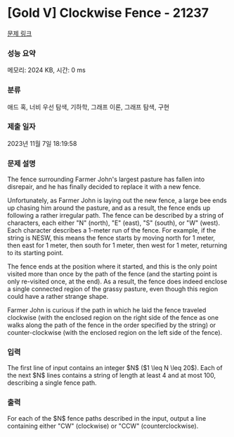 # [Gold V] Clockwise Fence - 21237 

[문제 링크](https://www.acmicpc.net/problem/21237) 

### 성능 요약

메모리: 2024 KB, 시간: 0 ms

### 분류

애드 혹, 너비 우선 탐색, 기하학, 그래프 이론, 그래프 탐색, 구현

### 제출 일자

2023년 11월 7일 18:19:58

### 문제 설명

<p>The fence surrounding Farmer John's largest pasture has fallen into disrepair, and he has finally decided to replace it with a new fence.</p>

<p>Unfortunately, as Farmer John is laying out the new fence, a large bee ends up chasing him around the pasture, and as a result, the fence ends up following a rather irregular path. The fence can be described by a string of characters, each either "N" (north), "E" (east), "S" (south), or "W" (west). Each character describes a 1-meter run of the fence. For example, if the string is NESW, this means the fence starts by moving north for 1 meter, then east for 1 meter, then south for 1 meter, then west for 1 meter, returning to its starting point.</p>

<p>The fence ends at the position where it started, and this is the only point visited more than once by the path of the fence (and the starting point is only re-visited once, at the end). As a result, the fence does indeed enclose a single connected region of the grassy pasture, even though this region could have a rather strange shape.</p>

<p>Farmer John is curious if the path in which he laid the fence traveled clockwise (with the enclosed region on the right side of the fence as one walks along the path of the fence in the order specified by the string) or counter-clockwise (with the enclosed region on the left side of the fence).</p>

### 입력 

 <p>The first line of input contains an integer $N$ ($1 \leq N \leq 20$). Each of the next $N$ lines contains a string of length at least 4 and at most 100, describing a single fence path.</p>

### 출력 

 <p>For each of the $N$ fence paths described in the input, output a line containing either "CW" (clockwise) or "CCW" (counterclockwise).</p>


